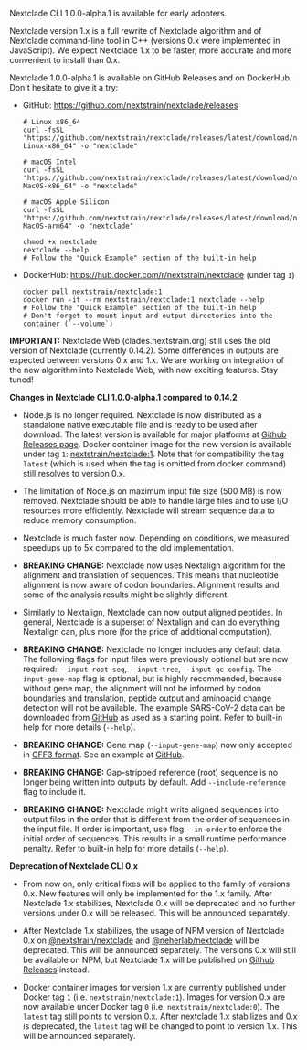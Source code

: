Nextclade CLI 1.0.0-alpha.1 is available for early adopters.

Nextclade version 1.x is a full rewrite of Nextclade algorithm and of Nextclade command-line tool in C++ (versions 0.x were implemented in JavaScript). We expect Nextclade 1.x to be faster, more accurate and more convenient to install than 0.x.

Nextclade 1.0.0-alpha.1 is available on GitHub Releases and on DockerHub. Don't hesitate to give it a try:

- GitHub: https://github.com/nextstrain/nextclade/releases

  ```
  # Linux x86_64
  curl -fsSL "https://github.com/nextstrain/nextclade/releases/latest/download/nextclade-Linux-x86_64" -o "nextclade"

  # macOS Intel
  curl -fsSL "https://github.com/nextstrain/nextclade/releases/latest/download/nextclade-MacOS-x86_64" -o "nextclade"

  # macOS Apple Silicon
  curl -fsSL "https://github.com/nextstrain/nextclade/releases/latest/download/nextclade-MacOS-arm64" -o "nextclade"

  chmod +x nextclade
  nextclade --help
  # Follow the "Quick Example" section of the built-in help
  ```

- DockerHub: https://hub.docker.com/r/nextstrain/nextclade (under tag `1`)

  ```
  docker pull nextstrain/nextclade:1
  docker run -it --rm nextstrain/nextclade:1 nextclade --help
  # Follow the "Quick Example" section of the built-in help
  # Don't forget to mount input and output directories into the container (`--volume`)
  ```

**IMPORTANT:** Nextclade Web (clades.nextstrain.org) still uses the old version of Nextclade (currently 0.14.2). Some differences in outputs are expected between versions 0.x and 1.x. We are working on integration of the new algorithm into Nextclade Web, with new exciting features. Stay tuned!

**Changes in Nextclade CLI 1.0.0-alpha.1 compared to 0.14.2**

- Node.js is no longer required. Nextclade is now distributed as a standalone native executable file and is ready to be used after download. The latest version is available for major platforms at [Github Releases page](https://github.com/nextstrain/nextclade/releases). Docker container image for the new version is available under tag `1`: [nextstrain/nextclade:1](https://hub.docker.com/r/nextstrain/nextclade/tags). Note that for compatibility the tag `latest` (which is used when the tag is omitted from docker command) still resolves to version 0.x.

- The limitation of Node.js on maximum input file size (500 MB) is now removed. Nextclade should be able to handle large files and to use I/O resources more efficiently. Nextclade will stream sequence data to reduce memory consumption.

- Nextclade is much faster now. Depending on conditions, we measured speedups up to 5x compared to the old implementation.

- **BREAKING CHANGE:** Nextclade now uses Nextalign algorithm for the alignment and translation of sequences. This means that nucleotide alignment is now aware of codon boundaries. Alignment results and some of the analysis results might be slightly different.

- Similarly to Nextalign, Nextclade can now output aligned peptides. In general, Nextclade is a superset of Nextalign and can do everything Nextalign can, plus more (for the price of additional computation).

- **BREAKING CHANGE:** Nextclade no longer includes any default data. The following flags for input files were previously optional but are now required: `--input-root-seq`, `--input-tree`, `--input-qc-config`. The `--input-gene-map` flag is optional, but is highly recommended, because without gene map, the alignment will not be informed by codon boundaries and translation, peptide output and aminoacid change detection will not be available. The example SARS-CoV-2 data can be downloaded from [GitHub](https://github.com/nextstrain/nextclade/tree/master/data/sars-cov-2) as used as a starting point. Refer to built-in help for more details (`--help`).

- **BREAKING CHANGE:** Gene map (`--input-gene-map`) now only accepted in [GFF3 format](https://github.com/The-Sequence-Ontology/Specifications/blob/master/gff3.md). See an example at [GitHub](https://github.com/nextstrain/nextclade/blob/master/data/sars-cov-2/genemap.gff).

- **BREAKING CHANGE:** Gap-stripped reference (root) sequence is no longer being written into outputs by default. Add `--include-reference` flag to include it.

- **BREAKING CHANGE:** Nextclade might write aligned sequences into output files in the order that is different from the order of sequences in the input file. If order is important, use flag `--in-order` to enforce the initial order of sequences. This results in a small runtime performance penalty. Refer to built-in help for more details (`--help`).

**Deprecation of Nextclade CLI 0.x**

- From now on, only critical fixes will be applied to the family of versions 0.x. New features will only be implemented for the 1.x family. After Nextclade 1.x stabilizes, Nextclade 0.x will be deprecated and no further versions under 0.x will be released. This will be announced separately.

- After Nextclade 1.x stabilizes, the usage of NPM version of Nextclade 0.x on [@nextstrain/nextclade](https://www.npmjs.com/package/@nextstrain/nextclade) and [@neherlab/nextclade](https://www.npmjs.com/package/@neherlab/nextclade) will be deprecated. This will be announced separately. The versions 0.x will still be available on NPM, but Nextclade 1.x will be published on [Github Releases](https://github.com/nextstrain/nextclade/releases) instead.

- Docker container images for version 1.x are currently published under Docker tag `1` (i.e. `nextstrain/nextclade:1`). Images for version 0.x are now available under Docker tag `0` (i.e. `nextstrain/nextclade:0`). The `latest` tag still points to version 0.x. After nextclade 1.x stabilizes and 0.x is deprecated, the `latest` tag will be changed to point to version 1.x. This will be announced separately.
